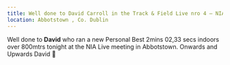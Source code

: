 ```yaml
---
title: Well done to David Carroll in the Track & Field Live nro 4 – NIA Dublin
location: Abbotstown , Co. Dublin
---
```


Well done to <b>David</b> who ran a new Personal Best 2mins 02,33 secs indoors over 800mtrs tonight at the NIA Live meeting in Abbotstown. 
Onwards and Upwards David 👏
<br>

<!--
<a href="http://redtagtiming.com/results/FoA2024.pdf" target="_blank" rel="noopener noreferrer">PDF Full Men Result</a>

<img src="/assets/images/races/2024/2024-12-30_results.jpg" class="img-fluid" alt="Results">
<img src="/assets/images/races/2024/2024-12-30_course.jpg" class="img-fluid" alt="Course">
-->



